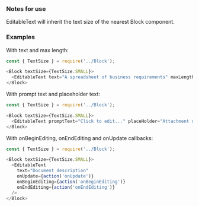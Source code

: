 ### Notes for use
EditableText will inherit the text size of the nearest Block component.

### Examples

With text and max length:

```js { "props": { "data-description": "with text and maxLength", "data-action-states": "[{\"action\":\"none\"},{\"action\":\"hover\",\"selector\":\".y-clickable\"},{\"action\":\"hover\",\"selector\":\".y-clickable\"}]" } }
const { TextSize } = require('../Block');

<Block textSize={TextSize.SMALL}>
  <EditableText text="A spreadsheet of business requirements" maxLength={40} />
</Block>
```

With prompt text and placeholder text:

```js { "props": { "data-description": "with promptText and placeHolder", "data-action-states": "[{\"action\":\"none\"},{\"action\":\"hover\",\"selector\":\".y-clickable\"},{\"action\":\"click\",\"selector\":\".y-clickable\"},{\"action\":\"keyPress\",\"key\":\"Y\"}]" } }
const { TextSize } = require('../Block');

<Block textSize={TextSize.SMALL}>
  <EditableText promptText="Click to edit..." placeHolder="Attachment description" />
</Block>
```

With onBeginEditing, onEndEditing and onUpdate callbacks:

```js { "props": { "data-description": "with callbacks" } }
const { TextSize } = require('../Block');

<Block textSize={TextSize.SMALL}>
  <EditableText
    text="Document description"
    onUpdate={action('onUpdate')}
    onBeginEditing={action('onBeginEditing')}
    onEndEditing={action('onEndEditing')}
  />
</Block>
```
